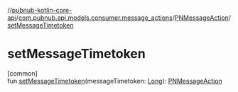 //[pubnub-kotlin-core-api](../../../index.md)/[com.pubnub.api.models.consumer.message_actions](../index.md)/[PNMessageAction](index.md)/[setMessageTimetoken](set-message-timetoken.md)

# setMessageTimetoken

[common]\
fun [setMessageTimetoken](set-message-timetoken.md)(messageTimetoken: [Long](https://kotlinlang.org/api/core/kotlin-stdlib/kotlin/-long/index.html)): [PNMessageAction](index.md)
